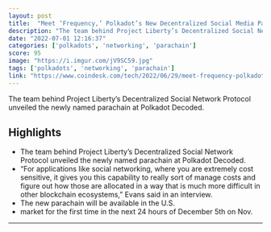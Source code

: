 ```yaml
---
layout: post
title:  "Meet ‘Frequency,’ Polkadot’s New Decentralized Social Media Parachain"
description: "The team behind Project Liberty’s Decentralized Social Network Protocol unveiled the newly named parachain at Polkadot Decoded."
date: "2022-07-01 12:16:37"
categories: ['polkadots', 'networking', 'parachain']
score: 95
image: "https://i.imgur.com/jV9SC59.jpg"
tags: ['polkadots', 'networking', 'parachain']
link: "https://www.coindesk.com/tech/2022/06/29/meet-frequency-polkadots-new-decentralized-social-media-parachain/?outputType=amp"
---
```


The team behind Project Liberty’s Decentralized Social Network Protocol unveiled the newly named parachain at Polkadot Decoded.

## Highlights

- The team behind Project Liberty’s Decentralized Social Network Protocol unveiled the newly named parachain at Polkadot Decoded.
- “For applications like social networking, where you are extremely cost sensitive, it gives you this capability to really sort of manage costs and figure out how those are allocated in a way that is much more difficult in other blockchain ecosystems,” Evans said in an interview.
- The new parachain will be available in the U.S.
- market for the first time in the next 24 hours of December 5th on Nov.

---
